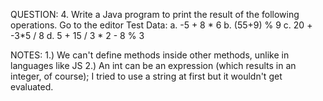  QUESTION:
4. Write a Java program to print the result of the following operations. Go to the editor
        Test Data:
         a. -5 + 8 * 6
        b. (55+9) % 9
        c. 20 + -3*5 / 8
        d. 5 + 15 / 3 * 2 - 8 % 3



NOTES: 
1.) We can't define methods inside other methods, unlike in languages like JS
2.) An int can be an expression (which results in an integer, of course); I tried to use a string at first but it wouldn't get evaluated. 